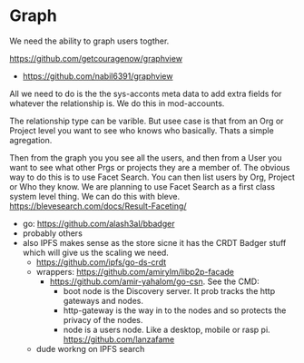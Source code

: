 # Graph

We need the ability to graph users togther.

https://github.com/getcouragenow/graphview
- https://github.com/nabil6391/graphview

All we need to do is the the sys-acconts meta data to add extra fields for whatever the relationship is.
We do this in mod-accounts.

The relationship type can be varible.
But usee case is that from an Org or Project level you want to see who knows who basically.
Thats a simple agregation.

Then from the graph you you see all the users, and then from a User you want to see what other Prgs or projects they are a member of.
The obvious way to do this is to use Facet Search.
You can then list users by Org, Project or Who they know.
We are planning to use Facet Search as a first class system level thing.
We can do this with bleve.
https://blevesearch.com/docs/Result-Faceting/
- go: https://github.com/alash3al/bbadger
- probably others
- also IPFS makes sense as the store sicne it has the CRDT Badger stuff which will give us the scaling we need.
    - https://github.com/ipfs/go-ds-crdt
    - wrappers: https://github.com/amirylm/libp2p-facade
        - https://github.com/amir-yahalom/go-csn. See the CMD:
            - boot node is the Discovery server. It prob tracks the http gateways and nodes.
            - http-gateway is the way in to the nodes and so protects the privacy of the nodes.
            - node is a users node. Like a desktop, mobile or rasp pi.
https://github.com/lanzafame
    - dude workng on IPFS search